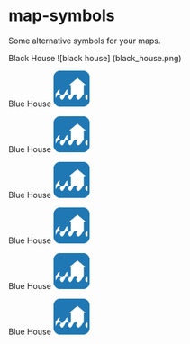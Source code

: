 # map-symbols

Some alternative symbols for your maps.

Black House
![black house]
(black_house.png)

Blue House
![blue house](blue_house.png)

Blue House
![blue house](blue_house.png)

Blue House
![blue house](blue_house.png)

Blue House
![blue house](blue_house.png)

Blue House
![blue house](blue_house.png)

Blue House
![blue house](blue_house.png)
